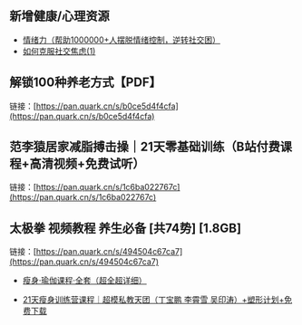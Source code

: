 ## 新增健康/心理资源
- [情绪力（帮助1000000+人摆脱情绪控制，逆转社交困）](https://pan.quark.cn/s/41ce7a0f1c1c)
- [如何克服社交焦虑(1)](https://pan.quark.cn/s/905991acfa60)

## 解锁100种养老方式【PDF】
链接：[https://pan.quark.cn/s/b0ce5d4f4cfa](https://pan.quark.cn/s/b0ce5d4f4cfa)

## 范李猿居家减脂搏击操｜21天零基础训练（B站付费课程+高清视频+免费试听）
链接：[https://pan.quark.cn/s/1c6ba022767c](https://pan.quark.cn/s/1c6ba022767c)

## 太极拳 视频教程 养生必备 [共74势] [1.8GB]
链接：[https://pan.quark.cn/s/494504c67ca7](https://pan.quark.cn/s/494504c67ca7)

- [瘦身·瑜伽课程·全套（超全超详细）](https://pan.quark.cn/s/3abd434d8462)

- [21天瘦身训练营课程｜超模私教天团（丁宝鹏 李霄雪 吴印涛）+塑形计划+免费下载](https://pan.quark.cn/s/0d79343c267b)

